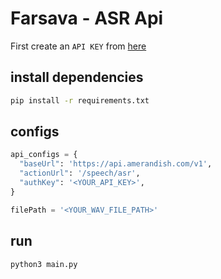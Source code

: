 
# Farsava - ASR Api

First create an `API KEY` from [here](https://panel.amerandish.com/)

## install dependencies

```bash
pip install -r requirements.txt
```

## configs
```python
api_configs = {
  "baseUrl": 'https://api.amerandish.com/v1',
  "actionUrl": '/speech/asr',
  "authKey": '<YOUR_API_KEY>',
}

filePath = '<YOUR_WAV_FILE_PATH>'
```

## run

```bash
python3 main.py
```

